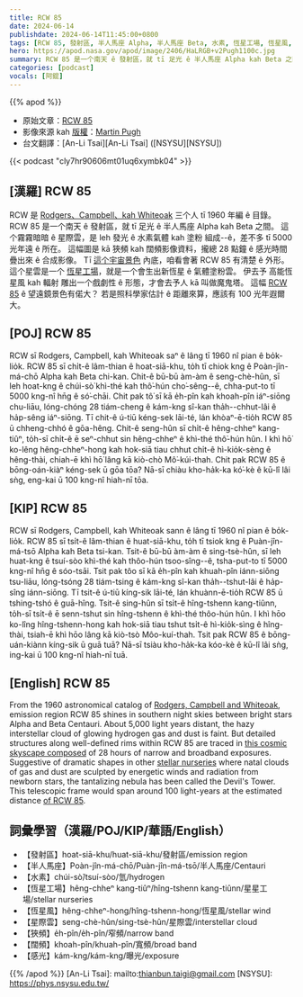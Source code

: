 ```yaml
---
title: RCW 85
date: 2024-06-14
publishdate: 2024-06-14T11:45:00+0800
tags: [RCW 85, 發射區, 半人馬座 Alpha, 半人馬座 Beta, 水素, 恆星工場, 恆星風, 星際雲, 狹頻, 闊頻, 感光]
hero: https://apod.nasa.gov/apod/image/2406/HaLRGB+v2Pugh1100c.jpg
summary: RCW 85 是一个南天 ê 發射區，就 tī 足光 ê 半人馬座 Alpha kah Beta 之間。
categories: [podcast]
vocals: [阿錕]
---
```


{{% apod %}}

- 原始文章：[RCW 85](https://apod.nasa.gov/apod/ap240614.html)
- 影像來源 kah [版權][copyright]：[Martin Pugh](https://www.martinpughastrophotography.space/about)
- 台文翻譯：[An-Li Tsai][An-Li Tsai] ([NSYSU][NSYSU])

{{< podcast "cly7hr90606mt01uq6xymbk04" >}}

## [漢羅] RCW 85
RCW 是 [Rodgers、Campbell、kah Whiteoak][Rodgers, Campbell and Whiteoak] 三个人 tī 1960 年編 ê 目錄。
RCW 85 是一个南天 ê 發射區，就 tī 足光 ê 半人馬座 Alpha kah Beta 之間。
這个霧霧暗暗 ê 星際雲，是 leh 發光 ê 水素氣體 kah 塗粉 組成--ê，差不多 tī 5000 光年遠 ê 所在。
這幅圖是 kā 狹頻 kah 闊頻影像資料，攏總 28 點鐘 ê 感光時間 疊出來 ê 合成影像。
Tī [這个宇宙景色][this cosmic skyscape composed] 內底，咱看會著 RCW 85 有清楚 ê 外形。
這个星雲是一个 [恆星工場][stellar nurseries]，就是一个會生出新恆星 ê 氣體塗粉雲。
伊去予 高能恆星風 kah 輻射 雕出一个戲劇性 ê 形態，才會去予人 kā 叫做魔鬼塔。
這幅 [RCW 85][of RCW 85] ê 望遠鏡景色有偌大？
若是照科學家估計 ê 距離來算，應該有 100 光年遐爾大。

## [POJ] RCW 85
RCW sī Rodgers, Campbell, kah Whiteoak saⁿ ê lâng tī 1960 nî pian ê bo̍k-lio̍k.
RCW 85 sī chi̍t-ê lâm-thian ê hoat-siā-khu, to̍h tī chiok kng ê Poàn-jîn-má-chō Alpha kah Beta chi-kan.
Chit-ê bū-bū àm-àm ê seng-chè-hûn, sī leh hoat-kng ê chúi-sò͘ khì-thé kah thô͘-hún cho͘-sêng--ê, chha-put-to tī 5000 kng-nî hn̄g ê só͘-chāi.
Chit pak tô͘ sī kā e̍h-pîn kah khoah-pîn iáⁿ-siōng chu-liāu, lóng-chóng 28 tiám-cheng ê kám-kng sî-kan tha̍h--chhut-lâi ê ha̍p-sêng iáⁿ-siōng.
Tī chit-ê ú-tiū kéng-sek lāi-té, lán khòaⁿ-ē-tio̍h RCW 85 ū chheng-chhó ê gōa-hêng.
Chit-ê seng-hûn sī chi̍t-ê hêng-chheⁿ kang-tiûⁿ, to̍h-sī chi̍t-ê ē seⁿ-chhut sin hêng-chheⁿ ê khì-thé thô͘-hún hûn.
I khì hō͘ ko-lêng hêng-chheⁿ-hong kah hok-siā tiau chhut chi̍t-ê hì-kio̍k-sèng ê hêng-thài, chiah-ē khì hō͘ lâng kā kiò-chò Mô͘-kúi-thah.
Chit pak RCW 85 ê bōng-oán-kiàⁿ kéng-sek ū gōa tōa?
Nā-sī chiàu kho-ha̍k-ka kó͘-kè ê kū-lî lâi sǹg, eng-kai ū 100 kng-nî hiah-nī tōa.

## [KIP] RCW 85
RCW sī Rodgers, Campbell, kah Whiteoak sann ê lâng tī 1960 nî pian ê bo̍k-lio̍k.
RCW 85 sī tsi̍t-ê lâm-thian ê huat-siā-khu, to̍h tī tsiok kng ê Puàn-jîn-má-tsō Alpha kah Beta tsi-kan.
Tsit-ê bū-bū àm-àm ê sing-tsè-hûn, sī leh huat-kng ê tsuí-sòo khì-thé kah thôo-hún tsoo-sîng--ê, tsha-put-to tī 5000 kng-nî hn̄g ê sóo-tsāi.
Tsit pak tôo sī kā e̍h-pîn kah khuah-pîn iánn-siōng tsu-liāu, lóng-tsóng 28 tiám-tsing ê kám-kng sî-kan tha̍h--tshut-lâi ê ha̍p-sîng iánn-siōng.
Tī tsit-ê ú-tiū kíng-sik lāi-té, lán khuànn-ē-tio̍h RCW 85 ū tshing-tshó ê guā-hîng.
Tsit-ê sing-hûn sī tsi̍t-ê hîng-tshenn kang-tiûnn, to̍h-sī tsi̍t-ê ē senn-tshut sin hîng-tshenn ê khì-thé thôo-hún hûn.
I khì hōo ko-lîng hîng-tshenn-hong kah hok-siā tiau tshut tsi̍t-ê hì-kio̍k-sìng ê hîng-thài, tsiah-ē khì hōo lâng kā kiò-tsò Môo-kuí-thah.
Tsit pak RCW 85 ê bōng-uán-kiànn kíng-sik ū guā tuā?
Nā-sī tsiàu kho-ha̍k-ka kóo-kè ê kū-lî lâi sǹg, ing-kai ū 100 kng-nî hiah-nī tuā.

## [English] RCW 85
From the 1960 astronomical catalog of [Rodgers, Campbell and Whiteoak][Rodgers, Campbell and Whiteoak], emission region RCW 85 shines in southern night skies between bright stars Alpha and Beta Centauri.
About 5,000 light years distant, the hazy interstellar cloud of glowing hydrogen gas and dust is faint.
But detailed structures along well-defined rims within RCW 85 are traced in [this cosmic skyscape composed][this cosmic skyscape composed] of 28 hours of narrow and broadband exposures.
Suggestive of dramatic shapes in other [stellar nurseries][stellar nurseries] where natal clouds of gas and dust are sculpted by energetic winds and radiation from newborn stars, the tantalizing nebula has been called the Devil's Tower.
This telescopic frame would span around 100 light-years at the estimated distance [of RCW 85][of RCW 85].

## 詞彙學習（漢羅/POJ/KIP/華語/English）
- 【發射區】hoat-siā-khu/huat-siā-khu/發射區/emission region
- 【半人馬座】Poàn-jîn-má-chō/Puàn-jîn-má-tsō/半人馬座/Centauri
- 【水素】chúi-sò͘/tsuí-sòo/氫/hydrogen
- 【恆星工場】hêng-chheⁿ kang-tiûⁿ/hîng-tshenn kang-tiûnn/星星工場/stellar nurseries
- 【恆星風】hêng-chheⁿ-hong/hîng-tshenn-hong/恆星風/stellar wind
- 【星際雲】seng-chè-hûn/sing-tsè-hûn/星際雲/interstellar cloud
- 【狹頻】e̍h-pîn/e̍h-pîn/窄頻/narrow band
- 【闊頻】khoah-pîn/khuah-pîn/寬頻/broad band
- 【感光】kám-kng/kám-kng/曝光/exposure

{{% /apod %}}
[An-Li Tsai]: mailto:thianbun.taigi@gmail.com
[NSYSU]: https://phys.nsysu.edu.tw/

[copyright]: https://apod.nasa.gov/apod/fap/lib/about_apod.html#srapply
[License3]: https://creativecommons.org/licenses/by/3.0/
[License2]:https://creativecommons.org/licenses/by-nc-nd/2.0/

[Rodgers, Campbell and Whiteoak]:https://ui.adsabs.harvard.edu/abs/1960MNRAS.121..103R/abstract
[this cosmic skyscape composed]:https://www.martinpughastrophotography.space/rcw85
[stellar nurseries]:https://apod.nasa.gov/apod/ap240204.html
[of RCW 85]:http://galaxymap.org/cat/view/rcw/85
